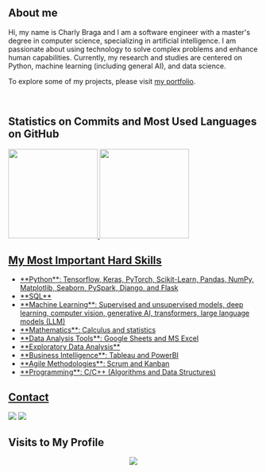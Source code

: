 ## About me

Hi, my name is Charly Braga and I am a software engineer with a master's degree in computer science, specializing in artificial intelligence. I am passionate about using technology to solve complex problems and enhance human capabilities. Currently, my research and studies are centered on Python, machine learning (including general AI), and data science.

To explore some of my projects, please visit [my portfolio](https://github.com/charlyBraga/my-portfolio/blob/main/README.md).


<br />

## Statistics on Commits and Most Used Languages on GitHub 

<div style="display: inline-block">
  <a href="https://github.com/charlybraga">
  <img height="180em" src="https://github-readme-stats.vercel.app/api?username=charlybraga&show_icons=true&theme=dracula&include_all_commits=true&count_private=true"/>
  <img height="180em" src="https://github-readme-stats.vercel.app/api/top-langs/?username=charlybraga&layout=compact&langs_count=7&theme=dracula"/>
</div>
 
## My Most Important Hard Skills 

<ul>
  <li> **Python**: Tensorflow, Keras, PyTorch, Scikit-Learn, Pandas, NumPy, Matplotlib, Seaborn, PySpark, Django, and Flask</li>
  <li> **SQL**</li>
  <li> **Machine Learning**: Supervised and unsupervised models, deep learning, computer vision, generative AI, transformers, large language models (LLM)</li>
  <li> **Mathematics**: Calculus and statistics</li>
  <li> **Data Analysis Tools**: Google Sheets and MS Excel</li>
  <li> **Exploratory Data Analysis**</li>
  <li> **Business Intelligence**: Tableau and PowerBI</li>
  <li> **Agile Methodologies**: Scrum and Kanban</li>
  <li> **Programming**: C/C++ (Algorithms and Data Structures)</li>
</ul>

## Contact 

<div> 
 <a href="https://www.linkedin.com/in/charly-braga-ventura-b45224128/" target="_blank"><img src="https://img.shields.io/badge/-LinkedIn-%230077B5?style=for-the-badge&logo=linkedin&logoColor=white" target="_blank"></a> 
 <a href="https://www.youtube.com/channel/UCbqeQ-cAJIOIcKNCE72VvuQ" target="_blank"><img src="https://img.shields.io/badge/YouTube-FF0000?style=for-the-badge&logo=youtube&logoColor=white" target="_blank"></a>
</div>

## Visits to My Profile 

<p align="center"> 
   <img align="center" src="https://profile-counter.glitch.me/charlyBraga/count.svg" />
</p>
